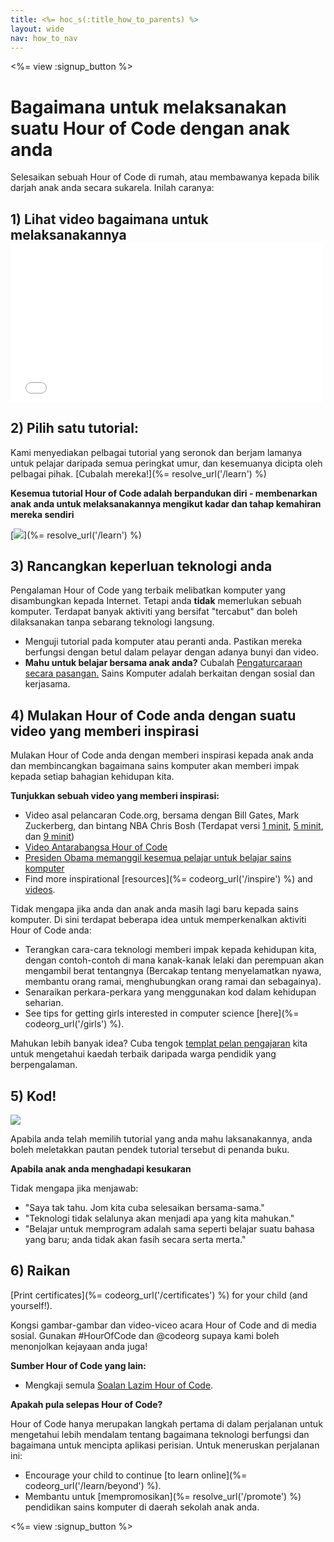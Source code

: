 ```yaml
---
title: <%= hoc_s(:title_how_to_parents) %>
layout: wide
nav: how_to_nav
---
```

<%= view :signup_button %>

# Bagaimana untuk melaksanakan suatu Hour of Code dengan anak anda

Selesaikan sebuah Hour of Code di rumah, atau membawanya kepada bilik darjah anak anda secara sukarela. Inilah caranya:

## 1) Lihat video bagaimana untuk melaksanakannya <iframe width="500" height="255" src="//www.youtube.com/embed/SrnvvWDm73k" frameborder="0" allowfullscreen mark="crwd-mark"></iframe> 

## 2) Pilih satu tutorial:

Kami menyediakan pelbagai tutorial yang seronok dan berjam lamanya untuk pelajar daripada semua peringkat umur, dan kesemuanya dicipta oleh pelbagai pihak. [Cubalah mereka!](%= resolve_url('/learn') %)

**Kesemua tutorial Hour of Code adalah berpandukan diri - membenarkan anak anda untuk melaksanakannya mengikut kadar dan tahap kemahiran mereka sendiri**

[![](/images/fit-700/tutorials.png)](%= resolve_url('/learn') %)

## 3) Rancangkan keperluan teknologi anda

Pengalaman Hour of Code yang terbaik melibatkan komputer yang disambungkan kepada Internet. Tetapi anda **tidak** memerlukan sebuah komputer. Terdapat banyak aktiviti yang bersifat "tercabut" dan boleh dilaksanakan tanpa sebarang teknologi langsung.

- Menguji tutorial pada komputer atau peranti anda. Pastikan mereka berfungsi dengan betul dalam pelayar dengan adanya bunyi dan video.
- **Mahu untuk belajar bersama anak anda?** Cubalah [Pengaturcaraan secara pasangan.](http://www.ncwit.org/resources/pair-programming-box-power-collaborative-learning) Sains Komputer adalah berkaitan dengan sosial dan kerjasama.

## 4) Mulakan Hour of Code anda dengan suatu video yang memberi inspirasi

Mulakan Hour of Code anda dengan memberi inspirasi kepada anak anda dan membincangkan bagaimana sains komputer akan memberi impak kepada setiap bahagian kehidupan kita.

**Tunjukkan sebuah video yang memberi inspirasi:**

- Video asal pelancaran Code.org, bersama dengan Bill Gates, Mark Zuckerberg, dan bintang NBA Chris Bosh (Terdapat versi [ 1 minit](https://www.youtube.com/watch?v=qYZF6oIZtfc), [5 minit](https://www.youtube.com/watch?v=nKIu9yen5nc), dan [9 minit](https://www.youtube.com/watch?v=dU1xS07N-FA))
- [Video Antarabangsa Hour of Code](https://www.youtube.com/watch?v=KsOIlDT145A)
- [Presiden Obama memanggil kesemua pelajar untuk belajar sains komputer](https://www.youtube.com/watch?v=6XvmhE1J9PY)
- Find more inspirational [resources](%= codeorg_url('/inspire') %) and [videos](https://www.youtube.com/playlist?list=PLzdnOPI1iJNfpD8i4Sx7U0y2MccnrNZuP).

Tidak mengapa jika anda dan anak anda masih lagi baru kepada sains komputer. Di sini terdapat beberapa idea untuk memperkenalkan aktiviti Hour of Code anda:

- Terangkan cara-cara teknologi memberi impak kepada kehidupan kita, dengan contoh-contoh di mana kanak-kanak lelaki dan perempuan akan mengambil berat tentangnya (Bercakap tentang menyelamatkan nyawa, membantu orang ramai, menghubungkan orang ramai dan sebagainya).
- Senaraikan perkara-perkara yang menggunakan kod dalam kehidupan seharian.
- See tips for getting girls interested in computer science [here](%= codeorg_url('/girls') %).

Mahukan lebih banyak idea? Cuba tengok [templat pelan pengajaran](/files/AfterschoolEducatorLessonPlanOutline.docx) kita untuk mengetahui kaedah terbaik daripada warga pendidik yang berpengalaman.

## 5) Kod!

<img src="/images/fit-700/tutorial-short-link.png" />

Apabila anda telah memilih tutorial yang anda mahu laksanakannya, anda boleh meletakkan pautan pendek tutorial tersebut di penanda buku.

**Apabila anak anda menghadapi kesukaran**

Tidak mengapa jika menjawab:

- "Saya tak tahu. Jom kita cuba selesaikan bersama-sama."
- "Teknologi tidak selalunya akan menjadi apa yang kita mahukan."
- "Belajar untuk memprogram adalah sama seperti belajar suatu bahasa yang baru; anda tidak akan fasih secara serta merta."

## 6) Raikan

[Print certificates](%= codeorg_url('/certificates') %) for your child (and yourself!).

Kongsi gambar-gambar dan video-viceo acara Hour of Code and di media sosial. Gunakan #HourOfCode dan @codeorg supaya kami boleh menonjolkan kejayaan anda juga!

**Sumber Hour of Code yang lain:**

- Mengkaji semula [Soalan Lazim Hour of Code](https://support.code.org/hc/en-us/categories/200147083-Hour-of-Code).

**Apakah pula selepas Hour of Code?**

Hour of Code hanya merupakan langkah pertama di dalam perjalanan untuk mengetahui lebih mendalam tentang bagaimana teknologi berfungsi dan bagaimana untuk mencipta aplikasi perisian. Untuk meneruskan perjalanan ini:

- Encourage your child to continue [to learn online](%= codeorg_url('/learn/beyond') %).
- Membantu untuk [mempromosikan](%= resolve_url('/promote') %) pendidikan sains komputer di daerah sekolah anak anda.

<%= view :signup_button %>